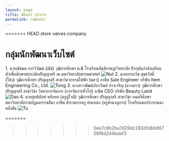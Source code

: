 ```yaml
---
layout: page
title: About store
permalink: /about/
---
```

<<<<<<< HEAD
store valves company
<h1>กลุ่มนักพัฒนาเว็บไซต์</h1>
1. นายณัชพล การวิวัฒน์ (ณัช)
วุฒิการศึกษา ม.6 โรงเรียนสันติราษฎร์วิทยาลัย
ปัจจุบันกำลังเตรียมตัวเพื่อศึกษาต่อระดับปริญญาตรี ณ มหาวิทยาลัยธรรมศาสตร์
<img src="assets/Nut.jpg" alt="Nut"/>
2. นายอรรถวิช สุขสวัสดิ์ (โต้ง)
วุฒิการศึกษา ปริญญาตรี
สาขาวิศวกรรมไฟฟ้า (มศว)
อาชีพ Sale Engineer 
บริษัท Item Engineering Co., Ltd.
<img src="/assets/Tong.jpg" alt="Tong">
3. นางสาวพัฒน์ปภาวัณย์ อ่าวเจริญ (ดวงดาว)
วุฒิการศึกษา ปริญญาตรี 
สาขาวิชา วิทยาการจัดการ (การจัดการทั่วไป)
อาชีพ CEO บริษัท Beauty Land
<img src="/assets/Dao.jpg" alt="Dao">
4. นายสุทธิลักษ์ หยิบยก (ครูตู๋ใจดี)
วุฒิการศึกษา ปริญญาตรี
สาขาวิชา ดนตรีศึกษา
มหาวิทยาลัยราชภัฏนครราชสีมา
อาชีพ ข้าราชการครู ตำแหน่ง (ครูชำนาญการ)
โรงเรียนชลประทานนาตลิ่งชัน
<img src="/assets/Tu.jpg" alt="Tu">

=======
>>>>>>> 0ee7c8b2ba7d29dc283d1dbb86738f8d2d4bdaf3
